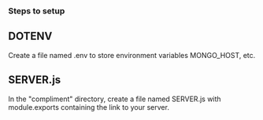 ### Steps to setup

## DOTENV

Create a file named .env to store environment variables MONGO_HOST, etc.

## SERVER.js

In the "compliment" directory, create a file named SERVER.js with module.exports containing the link to your server.
